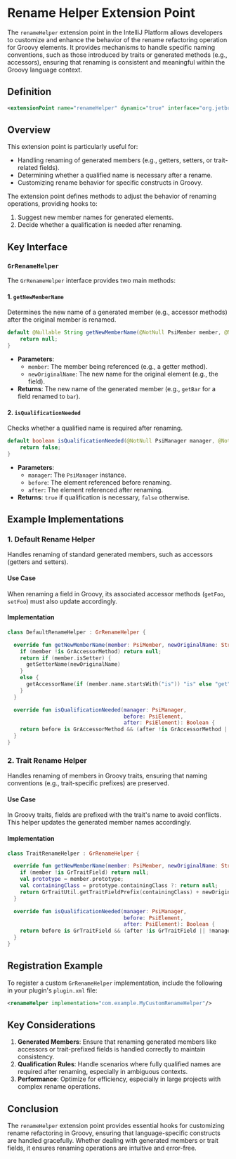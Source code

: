 # Rename Helper Extension Point

The `renameHelper` extension point in the IntelliJ Platform allows developers to customize and enhance the behavior of the rename refactoring operation for Groovy elements. It provides mechanisms to handle specific naming conventions, such as those introduced by traits or generated methods (e.g., accessors), ensuring that renaming is consistent and meaningful within the Groovy language context.

## Definition

```xml
<extensionPoint name="renameHelper" dynamic="true" interface="org.jetbrains.plugins.groovy.refactoring.rename.GrRenameHelper"/>
```

## Overview

This extension point is particularly useful for:

- Handling renaming of generated members (e.g., getters, setters, or trait-related fields).
- Determining whether a qualified name is necessary after a rename.
- Customizing rename behavior for specific constructs in Groovy.

The extension point defines methods to adjust the behavior of renaming operations, providing hooks to:

1. Suggest new member names for generated elements.
2. Decide whether a qualification is needed after renaming.

## Key Interface

### `GrRenameHelper`

The `GrRenameHelper` interface provides two main methods:

#### 1. `getNewMemberName`

Determines the new name of a generated member (e.g., accessor methods) after the original member is renamed.

```java
default @Nullable String getNewMemberName(@NotNull PsiMember member, @NotNull String newOriginalName) {
    return null;
}
```

- **Parameters**:
  - `member`: The member being referenced (e.g., a getter method).
  - `newOriginalName`: The new name for the original element (e.g., the field).
- **Returns**: The new name of the generated member (e.g., `getBar` for a field renamed to `bar`).

#### 2. `isQualificationNeeded`

Checks whether a qualified name is required after renaming.

```java
default boolean isQualificationNeeded(@NotNull PsiManager manager, @NotNull PsiElement before, @NotNull PsiElement after) {
    return false;
}
```

- **Parameters**:
  - `manager`: The `PsiManager` instance.
  - `before`: The element referenced before renaming.
  - `after`: The element referenced after renaming.
- **Returns**: `true` if qualification is necessary, `false` otherwise.

## Example Implementations

### 1. Default Rename Helper

Handles renaming of standard generated members, such as accessors (getters and setters).

#### Use Case

When renaming a field in Groovy, its associated accessor methods (`getFoo`, `setFoo`) must also update accordingly.

#### Implementation

```kotlin
class DefaultRenameHelper : GrRenameHelper {

  override fun getNewMemberName(member: PsiMember, newOriginalName: String): String? {
    if (member !is GrAccessorMethod) return null;
    return if (member.isSetter) {
      getSetterName(newOriginalName)
    }
    else {
      getAccessorName(if (member.name.startsWith("is")) "is" else "get", newOriginalName)
    }
  }

  override fun isQualificationNeeded(manager: PsiManager,
                                     before: PsiElement,
                                     after: PsiElement): Boolean {
    return before is GrAccessorMethod && (after !is GrAccessorMethod || !manager.areElementsEquivalent(before.property, after.property));
  }
}
```

### 2. Trait Rename Helper

Handles renaming of members in Groovy traits, ensuring that naming conventions (e.g., trait-specific prefixes) are preserved.

#### Use Case

In Groovy traits, fields are prefixed with the trait's name to avoid conflicts. This helper updates the generated member names accordingly.

#### Implementation

```kotlin
class TraitRenameHelper : GrRenameHelper {

  override fun getNewMemberName(member: PsiMember, newOriginalName: String): String? {
    if (member !is GrTraitField) return null;
    val prototype = member.prototype;
    val containingClass = prototype.containingClass ?: return null;
    return GrTraitUtil.getTraitFieldPrefix(containingClass) + newOriginalName;
  }

  override fun isQualificationNeeded(manager: PsiManager,
                                     before: PsiElement,
                                     after: PsiElement): Boolean {
    return before is GrTraitField && (after !is GrTraitField || !manager.areElementsEquivalent(after.prototype, before.prototype));
  }
}
```

## Registration Example

To register a custom `GrRenameHelper` implementation, include the following in your plugin's `plugin.xml` file:

```xml
<renameHelper implementation="com.example.MyCustomRenameHelper"/>
```

## Key Considerations

1. **Generated Members**: Ensure that renaming generated members like accessors or trait-prefixed fields is handled correctly to maintain consistency.
2. **Qualification Rules**: Handle scenarios where fully qualified names are required after renaming, especially in ambiguous contexts.
3. **Performance**: Optimize for efficiency, especially in large projects with complex rename operations.

## Conclusion

The `renameHelper` extension point provides essential hooks for customizing rename refactoring in Groovy, ensuring that language-specific constructs are handled gracefully. Whether dealing with generated members or trait fields, it ensures renaming operations are intuitive and error-free.

